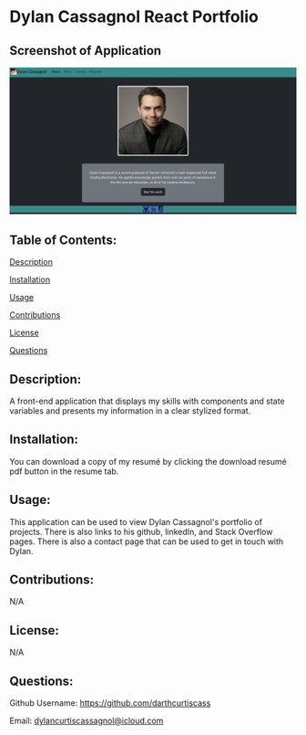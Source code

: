 # Dylan Cassagnol React Portfolio

## Screenshot of Application
![](src/images/dc-ss.png)

## Table of Contents: 
[Description](#description)

[Installation](#installation)

[Usage](#usage)

[Contributions](#contributions)

[License](#license)

[Questions](#questions)

## Description: 
A front-end application that displays my skills with components and state variables and presents my information in a clear stylized format.

## Installation: 
You can download a copy of my resumé by clicking the download resumé pdf button in the resume tab.

## Usage: 
This application can be used to view Dylan Cassagnol's portfolio of projects. There is also links to his github, linkedIn, and Stack Overflow pages. There is also a contact page that can be used to get in touch with Dylan.

## Contributions: 
N/A

## License: 
N/A

## Questions: 
Github Username: https://github.com/darthcurtiscass


Email: dylancurtiscassagnol@icloud.com
